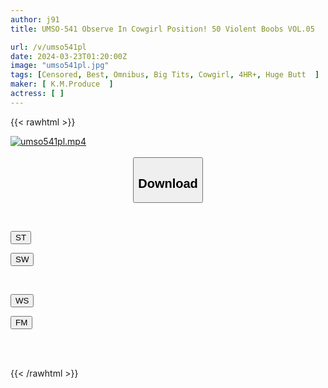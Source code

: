 ```yaml
---
author: j91
title: UMSO-541 Observe In Cowgirl Position! 50 Violent Boobs VOL.05

url: /v/umso541pl
date: 2024-03-23T01:20:00Z
image: "umso541pl.jpg"
tags: [Censored, Best, Omnibus, Big Tits, Cowgirl, 4HR+, Huge Butt	]
maker: [ K.M.Produce  ]
actress: [ ]
---
```



{{< rawhtml >}}

<div class="video" data-videoid="P7b38Jy10yFbqb">
    <a href="javascript:;">
        <img src="/v/umso541pl/umso541pl.jpg" width="WIDTH" height="HEIGHT" alt="umso541pl.mp4" loading="lazy">
    </a>
</div>

<script type="text/javascript" src="https://j91.asia/asset/on-demand-st.js"></script>

<br>
  <link rel="stylesheet" href="https://j91.asia/asset/bs5.css">
  
  <center>
  <button class="btn btn-primary" type="button" data-bs-toggle="collapse" data-bs-target=".multi-collapse" aria-expanded="false" aria-controls="multiCollapseExample1 multiCollapseExample2"><h2>Download</h2></button></center>
</p>
<div class="row">
  <div class="col">
    <div class="collapse multi-collapse" id="multiCollapseExample1">
      <div class="card card-body">
	      	      <br>
<div class="buttons">  
<p><a href="https://streamtape.to/v/P7b38Jy10yFbqb" target="_blank"><button class="btn-hover color-3"><i class="fa fa-download"></i> ST</button></a></p>
<p><a href="https://asnwish.com/8r8sxbooc76l" target="_blank"><button class="btn-hover color-2"><i class="fa fa-download"></i> SW</button></a></p></div>
    </div>
  </div>
</div>
  <div class="col">
    <div class="collapse multi-collapse" id="multiCollapseExample2">
      <div class="card card-body">
	      <br>
<div class="buttons">
<p><a href="https://wolfstream.tv/vveq1y5yclv6"><button class="btn-hover color-9"><i class="fa fa-download"></i> WS</button></a></p>
<p><a href="https://filemoon.sx/d/ph1ff1tmbpr0"><button class="btn-hover color-8"><i class="fa fa-download"></i> FM</button></a></p></div>
<br><br>
      </div>
    </div>
  </div>
</div>

{{< /rawhtml >}}